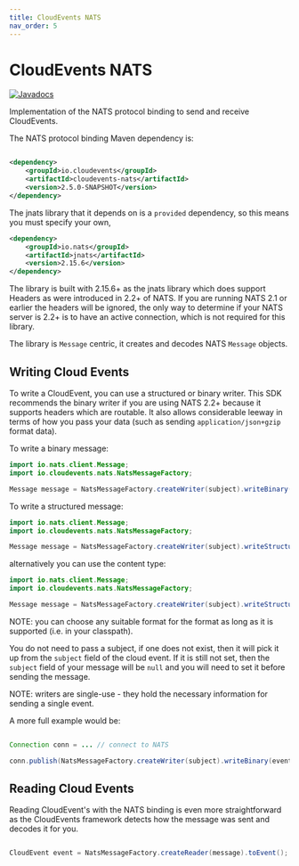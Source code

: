 ```yaml
---
title: CloudEvents NATS
nav_order: 5
---
```


# CloudEvents NATS

[![Javadocs](http://www.javadoc.io/badge/io.cloudevents/cloudevents-nats.svg?color=green)](http://www.javadoc.io/doc/io.cloudevents/cloudevents-nats)

Implementation of the NATS protocol binding to send and receive CloudEvents.

The NATS protocol binding Maven dependency is:

```xml

<dependency>
    <groupId>io.cloudevents</groupId>
    <artifactId>cloudevents-nats</artifactId>
    <version>2.5.0-SNAPSHOT</version>
</dependency>
```

The jnats library that it depends on is a `provided` dependency, so this means you must specify your own,

```xml
<dependency>
    <groupId>io.nats</groupId>
    <artifactId>jnats</artifactId>
    <version>2.15.6</version>
</dependency>
```

The library is built with 2.15.6+ as the jnats library which does support Headers as were introduced in 2.2+ of
NATS. If you are running NATS 2.1 or earlier the headers will be ignored, the only way to determine if your NATS
server is 2.2+ is to have an active connection, which is not required for this library.

The library is `Message` centric, it creates and decodes NATS `Message` objects.

## Writing Cloud Events

To write a CloudEvent, you can use a structured or binary writer. This SDK recommends the binary writer if you are
using NATS 2.2+ because it supports headers which are routable. It also allows considerable leeway in terms of
how you pass your data (such as sending `application/json+gzip` format data).

To write a binary message:

```java
import io.nats.client.Message;
import io.cloudevents.nats.NatsMessageFactory;

Message message = NatsMessageFactory.createWriter(subject).writeBinary(event);
```

To write a structured message:

```java
import io.nats.client.Message;
import io.cloudevents.nats.NatsMessageFactory;

Message message = NatsMessageFactory.createWriter(subject).writeStructured(event, new JsonFormat());
```

alternatively you can use the content type:

```java
import io.nats.client.Message;
import io.cloudevents.nats.NatsMessageFactory;

Message message = NatsMessageFactory.createWriter(subject).writeStructured(event, JsonFormat.CONTENT_TYPE);
```

NOTE: you can choose any suitable format for the format as long as it is supported (i.e. in your classpath).

You do not need to pass a subject, if one does not exist, then it will pick it up from the `subject` field of the
cloud event. If it is still not set, then the `subject` field of your message will be `null` and you will need to
set it before sending the message.

NOTE: writers are single-use - they hold the necessary information for sending a single event.

A more full example would be:

```java

Connection conn = ... // connect to NATS

conn.publish(NatsMessageFactory.createWriter(subject).writeBinary(event));
```

## Reading Cloud Events

Reading CloudEvent's with the NATS binding is even more straightforward as the CloudEvents framework detects how
the message was sent and decodes it for you.

```java

CloudEvent event = NatsMessageFactory.createReader(message).toEvent();

```

